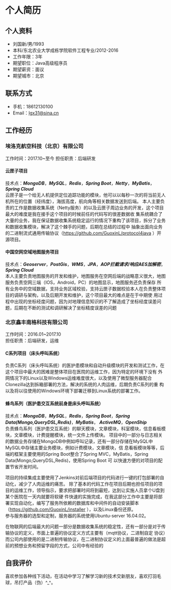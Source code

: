# 个人简历

## 个人资料
 - 刘国新/男/1993
 - 本科/东北农业大学成栋学院软件工程专业/2012-2016
 - 工作年限：3年
 - 期望职位：Java高级程序员
 - 期望薪资：面议
 - 期望城市：北京

##  联系方式
 - 手机：18612130100
 - Email：lgx31@sina.cn
  
## 工作经历
### 埃洛克航空科技（北京）有限公司
工作时间：2017.10~至今
担任职责：后端研发
#### 云匣子项目
技术点：_**MongoDB**_，_**MySQL**_，_**Redis**_，_**Spring Boot**_，_**Netty**_，_**MyBatis**_，_**Spring Cloud**_  
云匣子是一个给无人机提供定位追踪功能的模块，他可以以每秒一次的将当前无人机所在的位置（经纬度），海拔高度，航向角等相关数据发送到后端。
本人主要负责的工作是数据收集系统（Netty服务）的以及云匣子周边业务的开发，这个项目最大的难度是我在接手这个项目的时候前任的代码写的很差数据收
集系统耦合了大量的业务，我在保证数据收集系统稳定运行的情况下重构了该项目，拆分了业务和数据收集模块，解决了这个棘手的问题，后期在总结的过程中
抽象出面向业务的二进制流式通用传输协议（https://github.com/GuoxinL/protocol4java ）开源项目。

#### 中国空网空域地图服务项目
技术点：_**Geoserver**_，_**PostGis**_，_**WMS**_，_**JPA**_，_**AOP拦截请求/响应AES加解密**_，_**Spring Cloud**_  
本人主要负责地图服务的开发和维护，地图服务在空网后端的战略意义很大，地图服务负责空网三端（IOS，Android，PC）的地图显示，地图服务还负责保存
所有业务中的空域数据，支持业务区域校验，支持云匣子数据校验本人在负责整体项目的调研与架构，以及后期开发和维护，这个项目最大的难点是在于中期使
用过程中出现的坐标经度问题，因为对地理信息知识的不了解造成了坐标经度误差问题，后期在不断的测试和调研解决了坐标精度误差的问题

### 北京鑫丰南格科技有限公司
工作时间：2016.01~2017.10  
担任职责：后端研发，运维  

#### C系列项目（床头呼叫系统）
负责C系列（床头呼叫系统）的医护患模块和自动升级模块的开发和测试工作，在这个项目中最大的困难是整体项目在医院的运维工作，因为特定的环境下没有
外网情况下的Linux以及Windows运维难度很大，以及使用了微型服务器配合Clonezilla达到拆箱部署的方法，解决的系统的人肉运维，后期负责C系列的重
构以及将以往使用的Windows环境下部署迁移到Linux系统的部署工作。

#### 蜂鸟系列（医护患交互系统前身是床头呼叫系统）
技术点：_**MongoDB**_，_**MySQL**_，_**Redis**_，_**Spring Boot**_，_**Spring Data(Mongo,QueryDSL,Redis)**_，_**MyBatis**_，
_**ActiveMQ**_，_**OpenShip**_  
负责蜂鸟系列（医护患交互系统）的聊天模块，文章模块，科室模块，信息看板模块，文章模块，计费提醒模块，统一文件上传模块。
项目中的一部分与日志相关的数据业务存储在MongoDB中例如呼叫记录，还有一部分存储在MySQL中MySQL中存储主要业务模块，例如计费模块，文章模块，信
息看板模块等等，后端的框架主要使用的Spring Boot整合了Spring MVC，MyBatis，Spring Data(Mongo,QueryDSL,Redis)，使用Spring Boot 可
以快速方便的对项目的配置节省开发时间。  

项目的持续集成主要使用了Jenkins对前后端项目的代码进行一键的打包部署的自动化，减少了人肉运维的痛苦。
除了基本的代码工作在项目后期也担任项目的项目的运维工作，领导指示，要求把部署时间将到最短，达到让实施人员拿个U盘到某个医院在一天内就要将软硬
件快速的实施完成，在我这部分工作中主要是将部署实现自动化，编写了服务所依赖的数据库和中间件的自动安装脚本
（https://github.com/GuoxinL/installer ），以及Linux备份还原。  
参与服务器的选型和定制，服务器的系统使用Ubuntu-server 16.04.02。

在物联网的后端最大的问题一部分是数据收集系统的稳定性，还有一部分是对于传输协议的定义，市面上普遍的协议定义方式主要有（mqtt协议，二进制自定
协议）而公司内部使用的是二进制传输协议，在二进制协议定义的上面最普遍的做法是超前的预想业务和预留字段的方式，公司中有经验的
## 自我评价 

喜欢参加各种线下活动，在活动中学习了解学习新的技术交新朋友，喜欢打羽毛球，吊打产品（伪）^_^。
